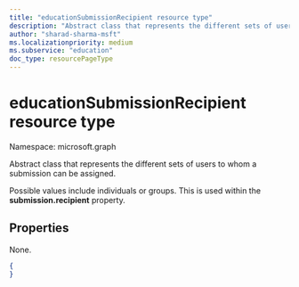 ```yaml
---
title: "educationSubmissionRecipient resource type"
description: "Abstract class that represents the different sets of users to whom a submission can be assigned."
author: "sharad-sharma-msft"
ms.localizationpriority: medium
ms.subservice: "education"
doc_type: resourcePageType
---
```


# educationSubmissionRecipient resource type

Namespace: microsoft.graph

Abstract class that represents the different sets of users to whom a submission can be assigned. 

Possible values include individuals or groups. This is used within the **submission.recipient** property.


## Properties
None.

<!-- {
  "blockType": "resource",
  "optionalProperties": [

  ],
  "@odata.type": "microsoft.graph.educationSubmissionRecipient"
}-->

```json
{
}
```

<!-- uuid: 8fcb5dbc-d5aa-4681-8e31-b001d5168d79
2015-10-25 14:57:30 UTC -->
<!--
{
  "type": "#page.annotation",
  "description": "educationSubmissionRecipient resource",
  "keywords": "",
  "section": "documentation",
  "tocPath": "",
  "suppressions": []
}
-->


